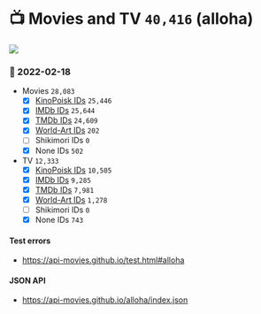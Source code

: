 # :tv: Movies and TV `40,416` (alloha)

<a href="https://API-Movies.github.io"><img src="https://API-Movies.github.io/banner.png?cache"></a>

### :date: 2022-02-18
- Movies `28,083`
  - [x] <a href="https://API-Movies.github.io/alloha/movie_kinopoisk_ids.json">KinoPoisk IDs</a> `25,446`
  - [x] <a href="https://API-Movies.github.io/alloha/movie_imdb_ids.json">IMDb IDs</a> `25,644`
  - [x] <a href="https://API-Movies.github.io/alloha/movie_tmdb_ids.json">TMDb IDs</a> `24,609`
  - [x] <a href="https://API-Movies.github.io/alloha/movie_world_art_ids.json">World-Art IDs</a> `202`
  - [ ] Shikimori IDs `0`
  - [x] None IDs `502`
- TV `12,333`
  - [x] <a href="https://API-Movies.github.io/alloha/tv_kinopoisk_ids.json">KinoPoisk IDs</a> `10,505`
  - [x] <a href="https://API-Movies.github.io/alloha/tv_imdb_ids.json">IMDb IDs</a> `9,285`
  - [x] <a href="https://API-Movies.github.io/alloha/tv_tmdb_ids.json">TMDb IDs</a> `7,981`
  - [x] <a href="https://API-Movies.github.io/alloha/tv_world_art_ids.json">World-Art IDs</a> `1,278`
  - [ ] Shikimori IDs `0`
  - [x] None IDs `743`
#### Test errors
- <a href='https://api-movies.github.io/test.html#alloha'>https://api-movies.github.io/test.html#alloha</a>
#### JSON API
- <a href='https://api-movies.github.io/alloha/index.json'>https://api-movies.github.io/alloha/index.json</a>
